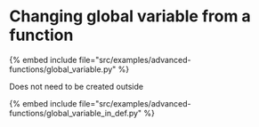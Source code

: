 # Changing global variable from a function

{% embed include file="src/examples/advanced-functions/global_variable.py" %}

Does not need to be created outside

{% embed include file="src/examples/advanced-functions/global_variable_in_def.py" %}


